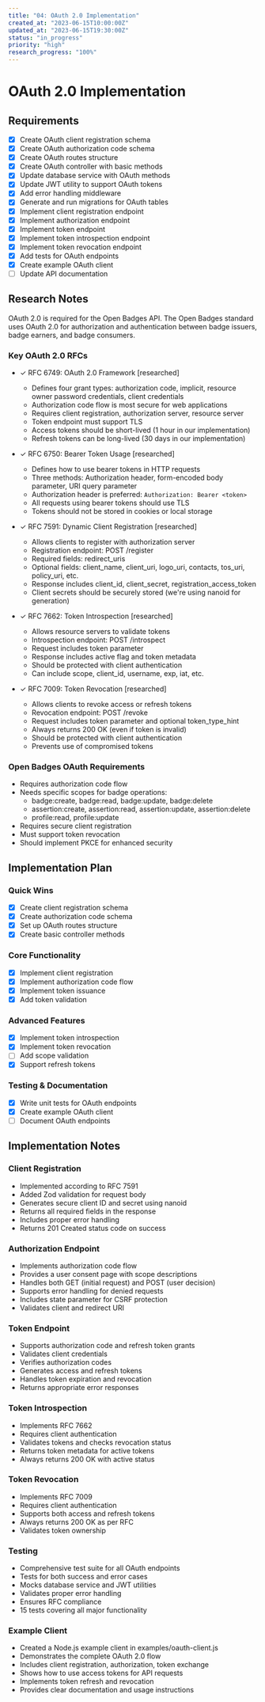 ```yaml
---
title: "04: OAuth 2.0 Implementation"
created_at: "2023-06-15T10:00:00Z"
updated_at: "2023-06-15T19:30:00Z"
status: "in_progress"
priority: "high"
research_progress: "100%"
---
```


# OAuth 2.0 Implementation

## Requirements

- [x] Create OAuth client registration schema
- [x] Create OAuth authorization code schema
- [x] Create OAuth routes structure
- [x] Create OAuth controller with basic methods
- [x] Update database service with OAuth methods
- [x] Update JWT utility to support OAuth tokens
- [x] Add error handling middleware
- [x] Generate and run migrations for OAuth tables
- [x] Implement client registration endpoint
- [x] Implement authorization endpoint
- [x] Implement token endpoint
- [x] Implement token introspection endpoint
- [x] Implement token revocation endpoint
- [x] Add tests for OAuth endpoints
- [x] Create example OAuth client
- [ ] Update API documentation

## Research Notes

OAuth 2.0 is required for the Open Badges API. The Open Badges standard uses OAuth 2.0 for authorization and authentication between badge issuers, badge earners, and badge consumers.

### Key OAuth 2.0 RFCs

- ✓ RFC 6749: OAuth 2.0 Framework [researched]
  - Defines four grant types: authorization code, implicit, resource owner password credentials, client credentials
  - Authorization code flow is most secure for web applications
  - Requires client registration, authorization server, resource server
  - Token endpoint must support TLS
  - Access tokens should be short-lived (1 hour in our implementation)
  - Refresh tokens can be long-lived (30 days in our implementation)

- ✓ RFC 6750: Bearer Token Usage [researched]
  - Defines how to use bearer tokens in HTTP requests
  - Three methods: Authorization header, form-encoded body parameter, URI query parameter
  - Authorization header is preferred: `Authorization: Bearer <token>`
  - All requests using bearer tokens should use TLS
  - Tokens should not be stored in cookies or local storage

- ✓ RFC 7591: Dynamic Client Registration [researched]
  - Allows clients to register with authorization server
  - Registration endpoint: POST /register
  - Required fields: redirect_uris
  - Optional fields: client_name, client_uri, logo_uri, contacts, tos_uri, policy_uri, etc.
  - Response includes client_id, client_secret, registration_access_token
  - Client secrets should be securely stored (we're using nanoid for generation)

- ✓ RFC 7662: Token Introspection [researched]
  - Allows resource servers to validate tokens
  - Introspection endpoint: POST /introspect
  - Request includes token parameter
  - Response includes active flag and token metadata
  - Should be protected with client authentication
  - Can include scope, client_id, username, exp, iat, etc.

- ✓ RFC 7009: Token Revocation [researched]
  - Allows clients to revoke access or refresh tokens
  - Revocation endpoint: POST /revoke
  - Request includes token parameter and optional token_type_hint
  - Always returns 200 OK (even if token is invalid)
  - Should be protected with client authentication
  - Prevents use of compromised tokens

### Open Badges OAuth Requirements

- Requires authorization code flow
- Needs specific scopes for badge operations:
  - badge:create, badge:read, badge:update, badge:delete
  - assertion:create, assertion:read, assertion:update, assertion:delete
  - profile:read, profile:update
- Requires secure client registration
- Must support token revocation
- Should implement PKCE for enhanced security

## Implementation Plan

### Quick Wins
- [x] Create client registration schema
- [x] Create authorization code schema
- [x] Set up OAuth routes structure
- [x] Create basic controller methods

### Core Functionality
- [x] Implement client registration
- [x] Implement authorization code flow
- [x] Implement token issuance
- [x] Add token validation

### Advanced Features
- [x] Implement token introspection
- [x] Implement token revocation
- [ ] Add scope validation
- [x] Support refresh tokens

### Testing & Documentation
- [x] Write unit tests for OAuth endpoints
- [x] Create example OAuth client
- [ ] Document OAuth endpoints

## Implementation Notes

### Client Registration
- Implemented according to RFC 7591
- Added Zod validation for request body
- Generates secure client ID and secret using nanoid
- Returns all required fields in the response
- Includes proper error handling
- Returns 201 Created status code on success

### Authorization Endpoint
- Implements authorization code flow
- Provides a user consent page with scope descriptions
- Handles both GET (initial request) and POST (user decision)
- Supports error handling for denied requests
- Includes state parameter for CSRF protection
- Validates client and redirect URI

### Token Endpoint
- Supports authorization code and refresh token grants
- Validates client credentials
- Verifies authorization codes
- Generates access and refresh tokens
- Handles token expiration and revocation
- Returns appropriate error responses

### Token Introspection
- Implements RFC 7662
- Requires client authentication
- Validates tokens and checks revocation status
- Returns token metadata for active tokens
- Always returns 200 OK with active status

### Token Revocation
- Implements RFC 7009
- Requires client authentication
- Supports both access and refresh tokens
- Always returns 200 OK as per RFC
- Validates token ownership

### Testing
- Comprehensive test suite for all OAuth endpoints
- Tests for both success and error cases
- Mocks database service and JWT utilities
- Validates proper error handling
- Ensures RFC compliance
- 15 tests covering all major functionality

### Example Client
- Created a Node.js example client in examples/oauth-client.js
- Demonstrates the complete OAuth 2.0 flow
- Includes client registration, authorization, token exchange
- Shows how to use access tokens for API requests
- Implements token refresh and revocation
- Provides clear documentation and usage instructions 